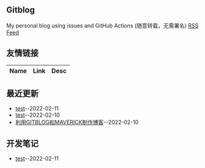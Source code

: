 ## Gitblog
My personal blog using issues and GitHub Actions (随意转载，无需署名)
[RSS Feed](https://raw.githubusercontent.com/lesnolie/blog/master/feed.xml)
## 友情链接
| Name | Link | Desc | 
 | ---- | ---- | ---- |
## 最近更新
- [test](https://github.com/lesnolie/blog/issues/3)--2022-02-11
- [test](https://github.com/lesnolie/blog/issues/2)--2022-02-10
- [利用GITBLOG和MAVERICK制作博客](https://github.com/lesnolie/blog/issues/1)--2022-02-10
## 开发笔记
- [test](https://github.com/lesnolie/blog/issues/3)--2022-02-11
